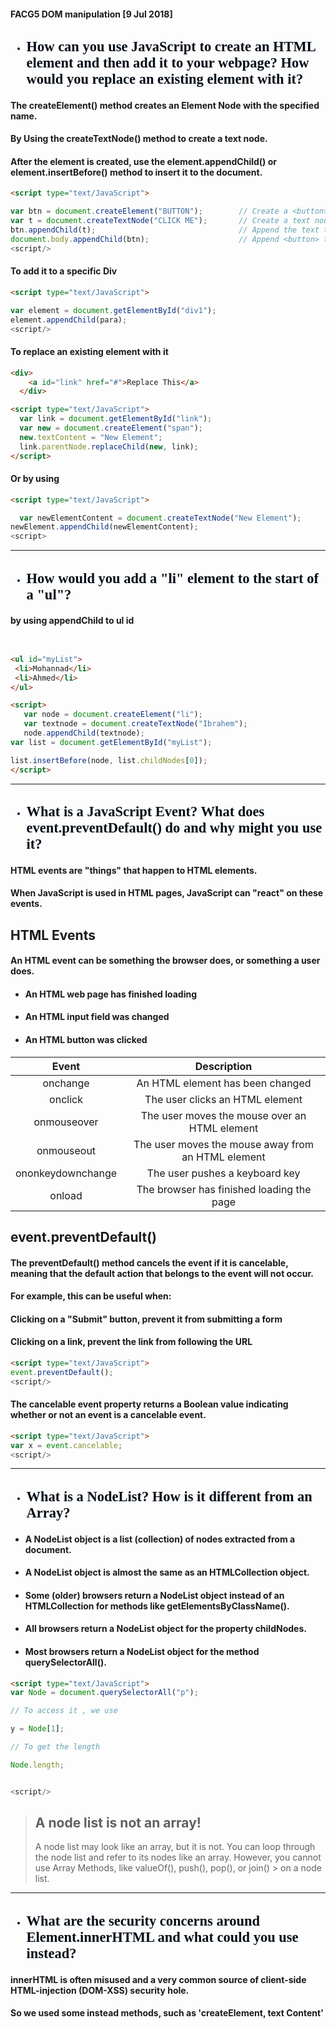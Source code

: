 #### FACG5 DOM manipulation [9 Jul 2018] 




<span style="color:#020c16 ; font-size:15px ; font-family:cairo ;">

  * ##  How can you use JavaScript to create an HTML element and then add it to your webpage? How would you replace an existing element with it?

</span>




 #### The createElement() method creates an Element Node with the specified name.

 #### By Using the createTextNode() method to create a text node.

#### After the element is created, use the element.appendChild() or element.insertBefore() method to insert it to the document.

```HTML
<script type="text/JavaScript">

var btn = document.createElement("BUTTON");        // Create a <button> element
var t = document.createTextNode("CLICK ME");       // Create a text node
btn.appendChild(t);                                // Append the text to <button>
document.body.appendChild(btn);                    // Append <button> to <body>
<script/>

```
#### To add it to a specific Div
```HTML
<script type="text/JavaScript">

var element = document.getElementById("div1");
element.appendChild(para);
<script/>

```

#### To replace an existing element with it 
```HTML
<div>
    <a id="link" href="#">Replace This</a>
  </div>

<script type="text/JavaScript">
  var link = document.getElementById("link");
  var new = document.createElement("span");
  new.textContent = "New Element";
  link.parentNode.replaceChild(new, link);
</script>
```
#### Or by using  

```HTML
<script type="text/JavaScript">

  var newElementContent = document.createTextNode("New Element");
newElement.appendChild(newElementContent);  
<script>
```

----


<span style="color:#020c16 ; font-size:15px ; font-family:cairo ;">

 * ## How would you add a "li" element to the start of a "ul"?

</span>

 
  #### by using appendChild to ul id 
 ```HTML


<ul id="myList">
  <li>Mohannad</li>
  <li>Ahmed</li>
</ul>

<script>
    var node = document.createElement("li");
    var textnode = document.createTextNode("Ibrahem");
    node.appendChild(textnode);
var list = document.getElementById("myList");   

list.insertBefore(node, list.childNodes[0]); 
</script>
 ```


----

<span style="color:#020c16 ; font-size:15px ; font-family:cairo ;">

* ## What is a JavaScript Event? What does event.preventDefault() do and why might you use it?


</span>

#### HTML events are "things" that happen to HTML elements.

####  When JavaScript is used in HTML pages, JavaScript can "react" on these events.

## HTML Events
####  An HTML event can be something the browser does, or something a user does.



* #### An HTML web page has finished loading
* ####  An HTML input field was changed
* #### An HTML button was clicked
 
| Event  | Description | 
| :---: | :---: | 
| onchange | An HTML element has been changed |
| onclick | The user clicks an HTML element |
| onmouseover | The user moves the mouse over an HTML element|
| onmouseout | The user moves the mouse away from an HTML element |
| ononkeydownchange | The user pushes a keyboard key |
| onload | The browser has finished loading the page |

## event.preventDefault()

#### The preventDefault() method cancels the event if it is cancelable, meaning that the default action that belongs to the event will not occur.

#### For example, this can be useful when:

#### Clicking on a "Submit" button, prevent it from submitting a form
#### Clicking on a link, prevent the link from following the URL


```HTML
<script type="text/JavaScript">
event.preventDefault();
<script/>
```
#### The cancelable event property returns a Boolean value indicating whether or not an event is a cancelable event.

```HTML
<script type="text/JavaScript">
var x = event.cancelable;
<script/>
```

----



<span style="color:#020c16 ; font-size:15px ; font-family:cairo ; ">

* ## What is a NodeList? How is it different from an Array?

</span>

* #### A NodeList object is a list (collection) of nodes extracted from a document.

* #### A NodeList object is almost the same as an HTMLCollection object.

* #### Some (older) browsers return a NodeList object instead of an HTMLCollection for methods like getElementsByClassName().

* #### All browsers return a NodeList object for the property childNodes. 

* #### Most browsers return a NodeList object for the method querySelectorAll().


```HTML
<script type="text/JavaScript">
var Node = document.querySelectorAll("p");

// To access it , we use 

y = Node[1];

// To get the length

Node.length;


<script/>
```

> ## A node list is not an array! 
> A node list may look like an array, but it is not.
> You can loop through the node list and refer to its nodes like an array.
> However, you cannot use Array Methods, like valueOf(), push(), pop(), or join() > on a node list.



----


<span style="color:#020c16 ; font-size:15px ; font-family:cairo ; ">

* ## What are the security concerns around Element.innerHTML and what could you use instead?


</span>

#### innerHTML is often misused and a very common source of client-side HTML-injection (DOM-XSS) security hole.
#### So we used some instead methods, such as 'createElement, text Content'
